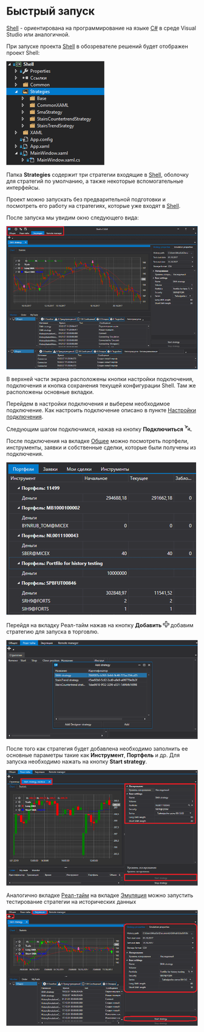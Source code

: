# Быстрый запуск

[Shell](../shell.md) \- ориентирована на программирование на языке [C\#](https://ru.wikipedia.org/wiki/C_Sharp) в среде Visual Studio или аналогичной.

При запуске проекта [Shell](../shell.md) в обозревателе решений будет отображен проект Shell:

![Shell Quick start 00](../../images/shell_quick_start_00.png)

Папка **Strategies** содержит три стратегии входящие в [Shell](../shell.md), оболочку для стратегий по умолчанию, а также некоторые вспомогательные интерфейсы.

Проект можно запускать без предварительной подготовки и посмотреть его работу на стратегиях, которые уже входят в [Shell](../shell.md).

После запуска мы увидим окно следующего вида:

![Shell Quick start 01](../../images/shell_quick_start_01.png)

В верхней части экрана расположены кнопки настройки подключения, подключения и кнопка сохранения текущей конфигурации Shell. Там же расположены основные вкладки.

Перейдем в настройки подключения и выберем необходимое подключение. Как настроить подключение описано в пункте [Настройки подключения](connections_settings.md).

Следующим шагом подключимся, нажав на кнопку **Подключиться** ![Designer The quick access toolbar 00](../../images/designer_quick_access_toolbar_00.png).

После подключения на вкладке [Общее](user_interface/common.md) можно посмотреть портфели, инструменты, заявки и собственные сделки, которые были получены из подключения.

![Shell Quick start 02](../../images/shell_quick_start_02.png)

Перейдя на вкладку Реал\-тайм нажав на кнопку **Добавить** ![Designer Creation tool 00](../../images/designer_creation_tool_00.png) добавим стратегию для запуска в торговлю.

![Shell Quick start 03](../../images/shell_quick_start_03.png)

После того как стратегия будет добавлена необходимо заполнить ее основные параметры такие как **Инструмент**, **Портфель** и др. Для запуска необходимо нажать на кнопку **Start strategy**.

![Shell Quick start 04](../../images/shell_quick_start_04.png)

Аналогично вкладке [Реал\-тайм](user_interface/real_time.md) на вкладке [Эмуляция](user_interface/emulation.md) можно запустить тестирование стратегии на исторических данных

![Shell Quick start 05](../../images/shell_quick_start_05.png)
